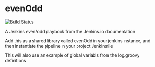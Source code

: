 # evenOdd
[![Build Status](http://9178ff36.eu.ngrok.io/buildStatus/icon?job=JenkinsEssentialTraining/n-09-shared-library)](https://9178ff36.eu.ngrok.io/job/JenkinsEssentialTraining/n-09-shared-library/)

A Jenkins even/odd playbook from the Jenkins.io documentation

Add this as a shared library called evenOdd in your jenkins
instance, and then instantiate the pipeline in your project Jenkinsfile

This will also use an example of global variabls from the log.groovy
definitions
